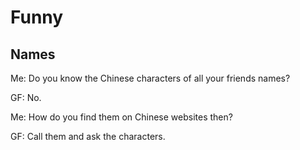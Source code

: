 # Funny

## Names

Me: Do you know the Chinese characters of all your friends names?

GF: No.

Me: How do you find them on Chinese websites then?

GF: Call them and ask the characters.
